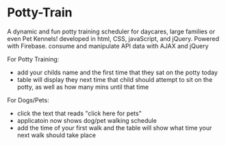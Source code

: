 # Potty-Train
A dynamic and fun potty training scheduler for daycares, large families or even Pet Kennels!  developed in html, CSS, javaScript, and jQuery.  Powered with Firebase.
consume and manipulate API data with AJAX and jQuery

For Potty Training:
- add your childs name and the first time that they sat on the potty today
- table will display they next time that child should attempt to sit on the potty, as well as how many mins until that time

For Dogs/Pets:
- click the text that reads "click here for pets"
- applicatoin now shows dog/pet walking schedule
- add the time of your first walk and the table will show what time your next walk should take place
